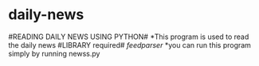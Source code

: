 # daily-news
#READING DAILY NEWS USING PYTHON#  *This program is used to read the daily news  #LIBRARY required# *feedparser*   *you can run this program simply by running newss.py
